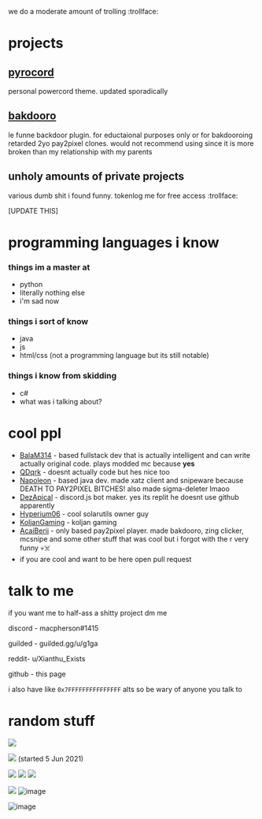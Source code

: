 we do a moderate amount of trolling :trollface:

# projects
## [pyrocord](https://github.com/Errorcrafter/PyroCord-v2)
personal powercord theme. updated sporadically
## [bakdooro](https://github.com/Bakdooro)
le funne backdoor plugin. for eductaional purposes only or for bakdooroing retarded 2yo pay2pixel clones. would not recommend using since it is more broken than my relationship with my parents
## unholy amounts of private projects
various dumb shit i found funny. tokenlog me for free access :trollface:

[UPDATE THIS]

# programming languages i know
### things im a master at
- python
- literally nothing else
- i'm sad now
### things i sort of know
- java
- js
- html/css (not a programming language but its still notable)
### things i know from skidding
- c#
- what was i talking about?

# cool ppl
- [BalaM314](https://github.com/BalaM314) - based fullstack dev that is actually intelligent and can write actually original code. plays modded mc because **yes**
- [QDqrk](https://github.com/DexPolarity) - doesnt actually code but hes nice too
- [Napoleon](https://github.com/Napoleon-x) - based java dev. made xatz client and snipeware because DEATH TO PAY2PIXEL BITCHES! also made sigma-deleter lmaoo
- [DezApical](https://replit.com/@ashsley654321) - discord.js bot maker. yes its replit he doesnt use github apparently
- [Hyperium06](https://github.com/hy-6) - cool solarutils owner guy
- [KoljanGaming](https://github.com/KoljanGaming) - koljan gaming
- [AcaiBerii](https://github.com/AcaiBerii) - only based pay2pixel player. made bakdooro, zing clicker, mcsnipe and some other stuff that was cool but i forgot with the r very funny 💀☠️
- if you are cool and want to be here open pull request

# talk to me
if you want me to half-ass a shitty project dm me

discord - macpherson#1415

guilded - guilded.gg/u/g1ga

reddit- u/Xianthu_Exists

github - this page

i also have like ```0x7FFFFFFFFFFFFFFF``` alts so be wary of anyone you talk to

# random stuff
<img align="center" src="https://github-readme-stats.vercel.app/api/?username=Errorcrafter&theme=prussian"/>


<img src="https://komarev.com/ghpvc/?username=Errorcrafter2&color=brightgreen&style=flat-square"> (started 5 Jun 2021)


<img src="https://img.shields.io/github/followers/Errorcrafter?color=blue&logo=red&logoColor=red&style=flat-square"> <img src="https://img.shields.io/badge/aaaaaaaaaaaaaaa-aaaaaa-yellow?style=flat-square"> <img src="https://img.shields.io/badge/hail-sun%20corp-ff6739?style=flat-square">

<img src="https://github-profile-trophy.vercel.app/?username=Errorcrafter&theme=juicyfresh&no-bg=true" /> ![image](https://user-images.githubusercontent.com/69189354/137567629-171d4790-99b2-44d1-83e8-041eb4004509.png)

![image](https://user-images.githubusercontent.com/69189354/144714382-d644ddec-e960-4433-a969-cefee768b92c.png)



